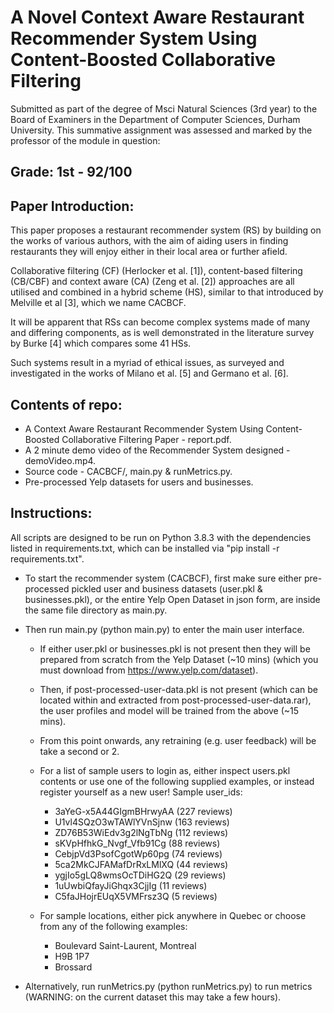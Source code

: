 # A Novel Context Aware Restaurant Recommender System Using Content-Boosted Collaborative Filtering
Submitted as part of the degree of Msci Natural Sciences (3rd year) to the Board of Examiners in the Department of Computer Sciences, Durham University. 
This summative assignment was assessed and marked by the professor of the module in question:
## Grade: 1st - 92/100
## Paper Introduction:
This paper proposes a restaurant recommender system (RS) by
building on the works of various authors, with the aim of aiding
users in finding restaurants they will enjoy either in their local area
or further afield. 

Collaborative filtering (CF) (Herlocker et al. [1]),
content-based filtering (CB/CBF) and context aware (CA) (Zeng et
al. [2]) approaches are all utilised and combined in a hybrid scheme
(HS), similar to that introduced by Melville et al [3], which we name
CACBCF.

It will be apparent that RSs can become complex systems
made of many and differing components, as is well demonstrated in
the literature survey by Burke [4] which compares some 41 HSs.

Such systems result in a myriad of ethical issues, as surveyed and
investigated in the works of Milano et al. [5] and Germano et al. [6].
## Contents of repo:
* A Context Aware Restaurant Recommender System Using Content-Boosted Collaborative Filtering Paper - report.pdf.
* A 2 minute demo video of the Recommender System designed - demoVideo.mp4.
* Source code - CACBCF/, main.py & runMetrics.py.
* Pre-processed Yelp datasets for users and businesses.
## Instructions:
All scripts are designed to be run on Python 3.8.3 with the dependencies listed in requirements.txt, which can be installed via "pip install -r requirements.txt".
- To start the recommender system (CACBCF), first make sure either pre-processed pickled user and business datasets (user.pkl & businesses.pkl),
or the entire Yelp Open Dataset in json form, are inside the same file directory as main.py.

- Then run main.py (python main.py) to enter the main user interface. 
  * If either user.pkl or businesses.pkl is not present then they will be prepared from scratch from the Yelp Dataset (~10 mins) (which you must download from https://www.yelp.com/dataset). 
  * Then, if post-processed-user-data.pkl is not present (which can be located within and extracted from post-processed-user-data.rar), the user profiles and model will be trained from the above (~15 mins).
  * From this point onwards, any retraining (e.g. user feedback) will be take a second or 2. 
    
  * For a list of sample users to login as, either inspect users.pkl contents or use one of the following supplied examples, or instead register yourself as a new user!
    Sample user_ids:
    
    - 3aYeG-x5A44GIgmBHrwyAA (227 reviews)
    - U1vl4SQzO3wTAWlYVnSjnw (163 reviews)
    - ZD76B53WiEdv3g2lNgTbNg (112 reviews)
    - sKVpHfhkG_Nvgf_Vfb91Cg (88 reviews)
    - CebjpVd3PsofCgotWp60pg (74 reviews)
    - 5ca2MkCJFAMafDrRxLMlXQ (44 reviews)
    - ygjIo5gLQ8wmsOcTDiHG2Q (29 reviews)
    - 1uUwbiQfayJiGhqx3CjjIg (11 reviews)
    - C5faJHojrEUqX5VMFrsz3Q (5 reviews)

  * For sample locations, either pick anywhere in Quebec or choose from any of the following examples:

     - Boulevard Saint-Laurent, Montreal
     - H9B 1P7
     - Brossard
    
- Alternatively, run runMetrics.py (python runMetrics.py) to run metrics (WARNING: on the current dataset this may take a few hours).
